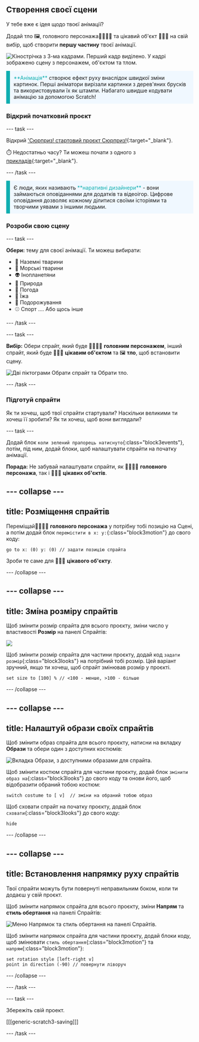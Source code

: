 ## Створення своєї сцени

У тебе вже є ідея щодо твоєї анімації?

Додай тло 🖼️, головного персонажа🐙👩‍🦼🦖 та цікавий об'єкт 🎂🎾🎁 на свій вибір, щоб створити **першу частину** твоєї анімації.

![Кінострічка з 3-ма кадрами. Перший кадр виділено. У кадрі зображено сцену з персонажем, об'єктом та тлом.](images/scene.png)

<p style="border-left: solid; border-width:10px; border-color: #0faeb0; background-color: aliceblue; padding: 10px;">
  <span style="color: #0faeb0">**Анімація**</span> створює ефект руху внаслідок швидкої зміни картинок. Перші аніматори вирізали картинки з дерев'яних брусків та використовували їх як штампи. Набагато швидше кодувати анімацію за допомогою Scratch!
</p>

### Відкрий початковий проєкт

--- task ---

Відкрий ['Сюрприз! стартовий проєкт Сюрприз!](https://scratch.mit.edu/projects/582222532/editor){:target="_blank"}.

⏱️ Недостатньо часу? Ти можеш почати з одного з [прикладів](https://scratch.mit.edu/studios/29075822){:target="_blank"}.

--- /task ---

<p style="border-left: solid; border-width:10px; border-color: #0faeb0; background-color: aliceblue; padding: 10px;">
Є люди, яких називають <span style="color: #0faeb0">**наративні дизайнери**</span> - вони займаються оповіданнями для додатків та відеоігор. Цифрове оповідання дозволяє кожному ділитися своїми історіями та творчими уявами з іншими людьми.
</p>

### Розроби свою сцену

--- task ---

**Обери:** тему для своєї анімації. Ти можеш вибирати:

+ 🐯 Наземні тварини
+ 🐠 Морські тварини
+ 👽 Інопланетяни
+ 🌿 Природа
+ 🌈 Погода
+ 🌮 Їжа
+ 🚀 Подорожування
+ ⚾ Спорт .... Або щось інше

--- /task ---

--- task ---

**Вибір:** Обери спрайт, який буде 🐙👩‍🦼🦖 **головним персонажем**, інший спрайт, який буде 🎂🎾🎁 **цікавим об'єктом** та 🖼️ **тло**, щоб встановити сцену.

![Дві піктограми Обрати спрайт та Обрати тло.](images/sprites-and-backdrop.png)

--- /task ---

### Підготуй спрайти

Як ти хочеш, щоб твої спрайти стартували? Наскільки великими ти хочеш її зробити? Як ти хочеш, щоб вони виглядали?

--- task ---

Додай блок `коли зелений прапорець натиснуто`{:class="block3events"}, потім, під ним, додай блоки, щоб налаштувати спрайти на початку анімації.

**Порада:** Не забувай налаштувати спрайти, як 🐙👩‍🦼🦖 **головного персонажа**, так і 🎂🎾🎁 **цікавих об'єктів**.

--- collapse ---
---
title: Розміщення спрайтів
---

Переміщай🐙👩‍🦼🦖 **головного персонажа** у потрібну тобі позицію на Сцені, а потім додай блок `перемістити в x: y:`{:class="block3motion"} до свого коду:

```blocks3
go to x: (0) y: (0) // задати позицію спрайта
```

Зроби те саме для 🎂🎾🎁 **цікавого об'єкту**.

--- /collapse ---

--- collapse ---
---
title: Зміна розміру спрайтів
---

Щоб змінити розмір спрайта для всього проєкту, зміни число у властивості **Розмір** на панелі Спрайтів:

![](images/sprite-pane-size.png)

Щоб змінити розмір спрайта для частини проєкту, додай код `задати розмір`{:class="block3looks"} на потрібний тобі розмір. Цей варіант зручний, якщо ти хочеш, щоб спрайт змінював розмір у проєкті.

```blocks3
set size to [100] % // <100 - менше, >100 - більше
```

--- /collapse ---

--- collapse ---
---
title: Налаштуй образи своїх спрайтів
---

Щоб змінити образ спрайта для всього проєкту, натисни на вкладку **Образи** та обери один з доступних костюмів:

![Вкладка Образи, з доступними образами для спрайта.](images/nano-costumes.png)

Щоб змінити костюм спрайта для частини проєкту, додай блок `змінити образ на`{:class="block3looks"} до свого коду та онови його, щоб відобразити обраний тобою костюм:

```blocks3
switch costume to [ v]  // зміни на обраний тобою образ
```

Щоб сховати спрайт на початку проєкту, додай блок `сховати`{:class="block3looks"} до свого коду:

```blocks3
hide 
```

--- /collapse ---

--- collapse ---
---
title: Встановлення напрямку руху спрайтів
---

Твої спрайти можуть бути повернуті неправильним боком, коли ти додаєш у свій проєкт.

Щоб змінити напрямок спрайта для всього проєкту, зміни **Напрям** та **стиль обертання** на панелі Спрайтів:

![Меню Напрямок та стиль обертання на панелі Спрайтів.](images/sprite-pane-direction.png)

Щоб змінити напрямок спрайта для частини проєкту, додай блоки коду, щоб змінювати `стиль обертання`{:class="block3motion"} та `напрям`{:class="block3motion"}:

```blocks3
set rotation style [left-right v]
point in direction (-90) // повернути ліворуч
```

--- /collapse ---

--- /task ---

--- task ---

Збережіть свій проект.

[[[generic-scratch3-saving]]]

--- /task ---
